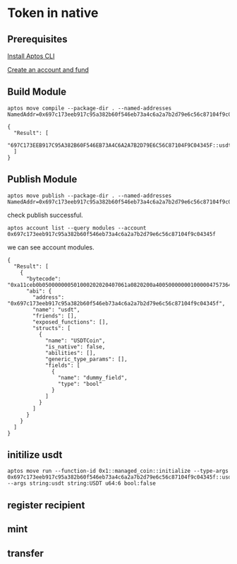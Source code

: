 # Token in native

## Prerequisites

[Install Aptos CLI](https://aptos.dev/cli-tools/aptos-cli-tool/install-aptos-cli)

[Create an account and fund](https://aptos.dev/cli-tools/aptos-cli-tool/use-aptos-cli)

## Build Module

```
aptos move compile --package-dir . --named-addresses NamedAddr=0x697c173eeb917c95a382b60f546eb73a4c6a2a7b2d79e6c56c87104f9c04345f
```

```
{
  "Result": [
    "697C173EEB917C95A382B60F546EB73A4C6A2A7B2D79E6C56C87104F9C04345F::usdt"
  ]
}
```

## Publish Module

```
aptos move publish --package-dir . --named-addresses NamedAddr=0x697c173eeb917c95a382b60f546eb73a4c6a2a7b2d79e6c56c87104f9c04345f
```

check publish successful.

```
aptos account list --query modules --account 0x697c173eeb917c95a382b60f546eb73a4c6a2a7b2d79e6c56c87104f9c04345f
```

we can see account modules.

```
{
  "Result": [
    {
      "bytecode": "0xa11ceb0b050000000501000202020407061a0820200a400500000001000004757364740855534454436f696e0b64756d6d795f6669656c64697c173eeb917c95a382b60f546eb73a4c6a2a7b2d79e6c56c87104f9c04345f000201020100",
      "abi": {
        "address": "0x697c173eeb917c95a382b60f546eb73a4c6a2a7b2d79e6c56c87104f9c04345f",
        "name": "usdt",
        "friends": [],
        "exposed_functions": [],
        "structs": [
          {
            "name": "USDTCoin",
            "is_native": false,
            "abilities": [],
            "generic_type_params": [],
            "fields": [
              {
                "name": "dummy_field",
                "type": "bool"
              }
            ]
          }
        ]
      }
    }
  ]
}
```

## initilize usdt

```
aptos move run --function-id 0x1::managed_coin::initialize --type-args 0x697c173eeb917c95a382b60f546eb73a4c6a2a7b2d79e6c56c87104f9c04345f::usdt::USDTCoin --args string:usdt string:USDT u64:6 bool:false
```

## register recipient


## mint


## transfer

